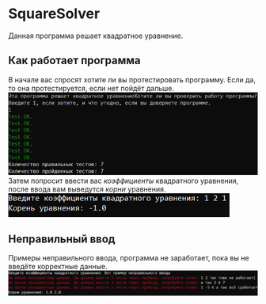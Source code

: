 # SquareSolver
Данная программа решает квадратное уравнение.
## Как работает программа
В начале вас спросят хотите ли вы протестировать программу. Если да, то она протестируется, если нет пойдёт дальше.\
![](https://github.com/OFFlinea/SquareSolver/blob/main/pictures/test.png)\
Затем попросит ввести вас _коэффициенты_ квадратного уравнения, после ввода вам выведутся *корни* уравнения.\
![](https://github.com/OFFlinea/SquareSolver/blob/main/pictures/solver.png)
## Неправильный ввод
Примеры неправильного ввода, программа не заработает, пока вы не введёте корректные данные.\
![](https://github.com/OFFlinea/SquareSolver/blob/main/pictures/input.PNG)
